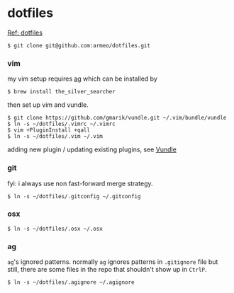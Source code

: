 # dotfiles
[Ref: dotfiles](https://github.com/paulirish/dotfiles)

```
$ git clone git@github.com:armeo/dotfiles.git
```

### vim

my vim setup requires [ag](https://github.com/ggreer/the_silver_searcher) which can be installed by

```
$ brew install the_silver_searcher
```

then set up vim and vundle.

```
$ git clone https://github.com/gmarik/vundle.git ~/.vim/bundle/vundle
$ ln -s ~/dotfiles/.vimrc ~/.vimrc
$ vim +PluginInstall +qall
$ ln -s ~/dotfiles/.vim ~/.vim
```

adding new plugin / updating existing plugins, see [Vundle](https://github.com/gmarik/Vundle.vim)

### git

fyi: i always use non fast-forward merge strategy.

```
$ ln -s ~/dotfiles/.gitconfig ~/.gitconfig
```

### osx

```
$ ln -s ~/dotfiles/.osx ~/.osx
```

### ag

`ag`'s ignored patterns. normally `ag` ignores patterns in `.gitignore` file but still, there are some files in the repo that shouldn't show up in `CtrlP`.

```
$ ln -s ~/dotfiles/.agignore ~/.agignore
```
